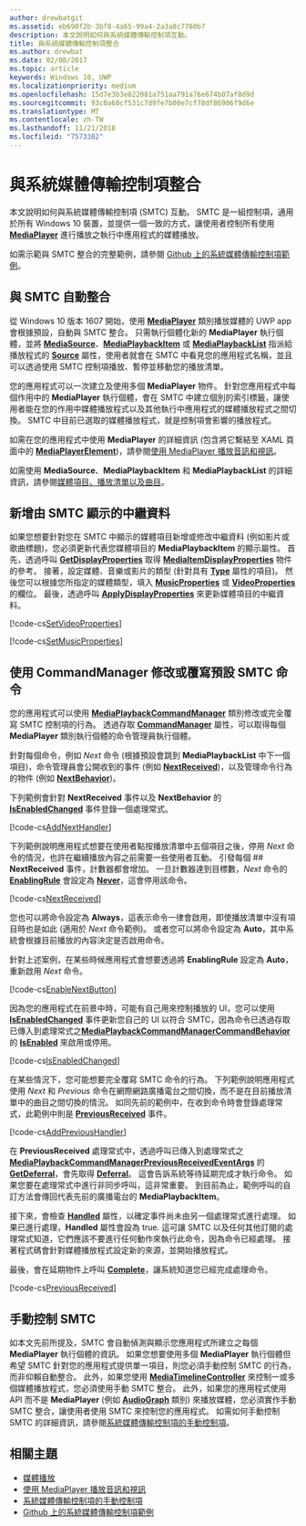 ```yaml
---
author: drewbatgit
ms.assetid: eb690f2b-3bf8-4a65-99a4-2a3a8c7760b7
description: 本文說明如何與系統媒體傳輸控制項互動。
title: 與系統媒體傳輸控制項整合
ms.author: drewbat
ms.date: 02/08/2017
ms.topic: article
keywords: Windows 10, UWP
ms.localizationpriority: medium
ms.openlocfilehash: 15d7e3b3e822081a751aa791a76e674b07af8d9d
ms.sourcegitcommit: 93c0a60cf531c7d9fe7b00e7cf78df86906f9d6e
ms.translationtype: MT
ms.contentlocale: zh-TW
ms.lasthandoff: 11/21/2018
ms.locfileid: "7573302"
---
```

# <a name="integrate-with-the-system-media-transport-controls"></a>與系統媒體傳輸控制項整合

本文說明如何與系統媒體傳輸控制項 (SMTC) 互動。 SMTC 是一組控制項，通用於所有 Windows 10 裝置，並提供一個一致的方式，讓使用者控制所有使用 [**MediaPlayer**](https://msdn.microsoft.com/library/windows/apps/Windows.Media.Playback.MediaPlayer) 進行播放之執行中應用程式的媒體播放。

如需示範與 SMTC 整合的完整範例，請參閱 [Github 上的系統媒體傳輸控制項範例](https://github.com/Microsoft/Windows-universal-samples/tree/dev/Samples/SystemMediaTransportControls)。
                    
## <a name="automatic-integration-with-smtc"></a>與 SMTC 自動整合
從 Windows 10 版本 1607 開始，使用 [**MediaPlayer**](https://msdn.microsoft.com/library/windows/apps/Windows.Media.Playback.MediaPlayer) 類別播放媒體的 UWP app 會根據預設，自動與 SMTC 整合。 只需執行個體化新的 **MediaPlayer** 執行個體，並將 [**MediaSource**](https://msdn.microsoft.com/library/windows/apps/Windows.Media.Core.MediaSource)、[**MediaPlaybackItem**](https://msdn.microsoft.com/library/windows/apps/Windows.Media.Playback.MediaPlaybackItem) 或 [**MediaPlaybackList**](https://msdn.microsoft.com/library/windows/apps/Windows.Media.Playback.MediaPlaybackList) 指派給播放程式的 [**Source**](https://msdn.microsoft.com/library/windows/apps/Windows.Media.Playback.MediaPlayer.Source) 屬性，使用者就會在 SMTC 中看見您的應用程式名稱，並且可以透過使用 SMTC 控制項播放、暫停並移動您的播放清單。 

您的應用程式可以一次建立及使用多個 **MediaPlayer** 物件。 針對您應用程式中每個作用中的 **MediaPlayer** 執行個體，會在 SMTC 中建立個別的索引標籤，讓使用者能在您的作用中媒體播放程式以及其他執行中應用程式的媒體播放程式之間切換。 SMTC 中目前已選取的媒體播放程式，就是控制項會影響的播放程式。

如需在您的應用程式中使用 **MediaPlayer** 的詳細資訊 (包含將它繫結至 XAML 頁面中的 [**MediaPlayerElement**](https://msdn.microsoft.com/library/windows/apps/Windows.UI.Xaml.Controls.MediaPlayerElement))，請參閱[使用 MediaPlayer 播放音訊和視訊](play-audio-and-video-with-mediaplayer.md)。 

如需使用 **MediaSource**、**MediaPlaybackItem** 和 **MediaPlaybackList** 的詳細資訊，請參閱[媒體項目、播放清單以及曲目](media-playback-with-mediasource.md)。

## <a name="add-metadata-to-be-displayed-by-the-smtc"></a>新增由 SMTC 顯示的中繼資料
如果您想要針對您在 SMTC 中顯示的媒體項目新增或修改中繼資料 (例如影片或歌曲標題)，您必須更新代表您媒體項目的 **MediaPlaybackItem** 的顯示屬性。 首先，透過呼叫 [**GetDisplayProperties**](https://msdn.microsoft.com/library/windows/apps/Windows.Media.Playback.MediaPlaybackItem.GetDisplayProperties) 取得 [**MediaItemDisplayProperties**](https://msdn.microsoft.com/library/windows/apps/Windows.Media.Playback.MediaItemDisplayProperties) 物件的參考。 接著，設定媒體、音樂或影片的類型 (針對具有 [**Type**](https://msdn.microsoft.com/library/windows/apps/Windows.Media.Playback.MediaItemDisplayProperties.Type) 屬性的項目)。 然後您可以根據您所指定的媒體類型，填入 [**MusicProperties**](https://msdn.microsoft.com/library/windows/apps/Windows.Media.Playback.MediaItemDisplayProperties.MusicProperties) 或 [**VideoProperties**](https://msdn.microsoft.com/library/windows/apps/Windows.Media.Playback.MediaItemDisplayProperties.VideoProperties) 的欄位。 最後，透過呼叫 [**ApplyDisplayProperties**](https://msdn.microsoft.com/library/windows/apps/mt489923) 來更新媒體項目的中繼資料。

[!code-cs[SetVideoProperties](./code/MediaSource_RS1/cs/MainPage.xaml.cs#SnippetSetVideoProperties)]

[!code-cs[SetMusicProperties](./code/MediaSource_RS1/cs/MainPage.xaml.cs#SnippetSetMusicProperties)]

## <a name="use-commandmanager-to-modify-or-override-the-default-smtc-commands"></a>使用 CommandManager 修改或覆寫預設 SMTC 命令
您的應用程式可以使用 [**MediaPlaybackCommandManager**](https://msdn.microsoft.com/library/windows/apps/Windows.Media.Playback.MediaPlaybackCommandManager) 類別修改或完全覆寫 SMTC 控制項的行為。 透過存取 [**CommandManager**](https://msdn.microsoft.com/library/windows/apps/Windows.Media.Playback.MediaPlayer.CommandManager) 屬性，可以取得每個 **MediaPlayer** 類別執行個體的命令管理員執行個體。

針對每個命令，例如 *Next* 命令 (根據預設會跳到 **MediaPlaybackList** 中下一個項目)，命令管理員會公開收到的事件 (例如 [**NextReceived**](https://msdn.microsoft.com/library/windows/apps/Windows.Media.Playback.MediaPlaybackCommandManager.NextReceived))，以及管理命令行為的物件 (例如 [**NextBehavior**](https://msdn.microsoft.com/library/windows/apps/Windows.Media.Playback.MediaPlaybackCommandManager.NextBehavior))。 

下列範例會針對 **NextReceived** 事件以及 **NextBehavior** 的 [**IsEnabledChanged**](https://msdn.microsoft.com/library/windows/apps/Windows.Media.Playback.MediaPlaybackCommandManagerCommandBehavior.IsEnabledChanged) 事件登錄一個處理常式。

[!code-cs[AddNextHandler](./code/SMTC_RS1/cs/MainPage.xaml.cs#SnippetAddNextHandler)]

下列範例說明應用程式想要在使用者點按播放清單中五個項目之後，停用 *Next* 命令的情況，也許在繼續播放內容之前需要一些使用者互動。 引發每個 ## **NextReceived** 事件，計數器都會增加。 一旦計數器達到目標數，*Next* 命令的[**EnablingRule**](https://msdn.microsoft.com/library/windows/apps/Windows.Media.Playback.MediaPlaybackCommandManagerCommandBehavior.EnablingRule) 會設定為 [**Never**](https://msdn.microsoft.com/library/windows/apps/Windows.Media.Playback.MediaCommandEnablingRule)，這會停用該命令。 

[!code-cs[NextReceived](./code/SMTC_RS1/cs/MainPage.xaml.cs#SnippetNextReceived)]

您也可以將命令設定為 **Always**，這表示命令一律會啟用，即使播放清單中沒有項目時也是如此 (適用於 *Next* 命令範例)。 或者您可以將命令設定為 **Auto**，其中系統會根據目前播放的內容決定是否啟用命令。

針對上述案例，在某些時候應用程式會想要透過將 **EnablingRule** 設定為 **Auto**，重新啟用 *Next* 命令。

[!code-cs[EnableNextButton](./code/SMTC_RS1/cs/MainPage.xaml.cs#SnippetEnableNextButton)]

因為您的應用程式在前景中時，可能有自己用來控制播放的 UI，您可以使用 [**IsEnabledChanged**](https://msdn.microsoft.com/library/windows/apps/Windows.Media.Playback.MediaPlaybackCommandManagerCommandBehavior.IsEnabledChanged) 事件更新您自己的 UI 以符合 SMTC，因為命令已透過存取已傳入到處理常式之[**MediaPlaybackCommandManagerCommandBehavior**](https://msdn.microsoft.com/library/windows/apps/Windows.Media.Playback.MediaPlaybackCommandManagerCommandBehavior) 的 [**IsEnabled**](https://msdn.microsoft.com/library/windows/apps/Windows.Media.Playback.MediaPlaybackCommandManagerCommandBehavior.IsEnabled) 來啟用或停用。

[!code-cs[IsEnabledChanged](./code/SMTC_RS1/cs/MainPage.xaml.cs#SnippetIsEnabledChanged)]

在某些情況下，您可能想要完全覆寫 SMTC 命令的行為。 下列範例說明應用程式使用 *Next* 和 *Previous* 命令在網際網路廣播電台之間切換，而不是在目前播放清單中的曲目之間切換的情況。 如同先前的範例中，在收到命令時會登錄處理常式，此範例中則是 [**PreviousReceived**](https://msdn.microsoft.com/library/windows/apps/Windows.Media.Playback.MediaPlaybackCommandManager.PreviousReceived) 事件。

[!code-cs[AddPreviousHandler](./code/SMTC_RS1/cs/MainPage.xaml.cs#SnippetAddPreviousHandler)]

在 **PreviousReceived** 處理常式中，透過呼叫已傳入到處理常式之 [**MediaPlaybackCommandManagerPreviousReceivedEventArgs**](https://msdn.microsoft.com/library/windows/apps/Windows.Media.Playback.MediaPlaybackCommandManagerPreviousReceivedEventArgs) 的 [**GetDeferral**](https://msdn.microsoft.com/library/windows/apps/Windows.Media.Playback.MediaPlaybackCommandManagerPreviousReceivedEventArgs.GetDeferral)，會先取得 [**Deferral**](https://msdn.microsoft.com/library/windows/apps/Windows.Foundation.Deferral)。 這會告訴系統等待延期完成才執行命令。 如果您要在處理常式中進行非同步呼叫，這非常重要。 到目前為止，範例呼叫的自訂方法會傳回代表先前的廣播電台的 **MediaPlaybackItem**。

接下來，會檢查 [**Handled**](https://msdn.microsoft.com/library/windows/apps/Windows.Media.Playback.MediaPlaybackCommandManagerPreviousReceivedEventArgs.Handled) 屬性，以確定事件尚未由另一個處理常式進行處理。 如果已進行處理，**Handled** 屬性會設為 true. 這可讓 SMTC 以及任何其他訂閱的處理常式知道，它們應該不要進行任何動作來執行此命令，因為命令已經處理。 接著程式碼會針對媒體播放程式設定新的來源，並開始播放程式。

最後，會在延期物件上呼叫 [**Complete**](https://msdn.microsoft.com/library/windows/apps/Windows.Foundation.Deferral.Complete)，讓系統知道您已經完成處理命令。

[!code-cs[PreviousReceived](./code/SMTC_RS1/cs/MainPage.xaml.cs#SnippetPreviousReceived)]
                
## <a name="manual-control-of-the-smtc"></a>手動控制 SMTC
如本文先前所提及，SMTC 會自動偵測與顯示您應用程式所建立之每個 **MediaPlayer** 執行個體的資訊。 如果您想要使用多個 **MediaPlayer** 執行個體但希望 SMTC 針對您的應用程式提供單一項目，則您必須手動控制 SMTC 的行為，而非仰賴自動整合。 此外，如果您使用 [**MediaTimelineController**](https://msdn.microsoft.com/library/windows/apps/Windows.Media.MediaTimelineController) 來控制一或多個媒體播放程式，您必須使用手動 SMTC 整合。 此外，如果您的應用程式使用 API 而不是 **MediaPlayer** (例如 [**AudioGraph**](https://msdn.microsoft.com/library/windows/apps/Windows.Media.Audio.AudioGraph) 類別) 來播放媒體，您必須實作手動 SMTC 整合，讓使用者使用 SMTC 來控制您的應用程式。 如需如何手動控制 SMTC 的詳細資訊，請參閱[系統媒體傳輸控制項的手動控制項](system-media-transport-controls.md)。



## <a name="related-topics"></a>相關主題
* [媒體播放](media-playback.md)
* [使用 MediaPlayer 播放音訊和視訊](play-audio-and-video-with-mediaplayer.md)
* [系統媒體傳輸控制項的手動控制項](system-media-transport-controls.md)
* [Github 上的系統媒體傳輸控制項範例](https://github.com/Microsoft/Windows-universal-samples/tree/dev/Samples/SystemMediaTransportControls)
 

 




